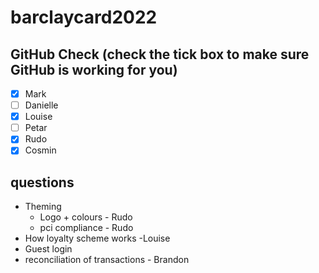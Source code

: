 # barclaycard2022
## GitHub Check (check the tick box to make sure GitHub is working for you)
- [x] Mark
- [ ] Danielle
- [x] Louise
- [ ] Petar
- [x] Rudo
- [x] Cosmin

## questions
- Theming 
	- Logo + colours - Rudo
	- pci compliance - Rudo
- How loyalty scheme works -Louise
- Guest login
- reconciliation of transactions - Brandon
